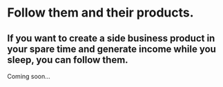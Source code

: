 # Follow them and their products.

## If you want to create a side business product in your spare time and generate income while you sleep, you can follow them.

Coming soon...